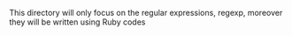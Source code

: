 This directory will only focus on the 
regular expressions, regexp, 
moreover they will be written using Ruby codes
